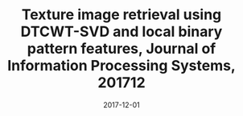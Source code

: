 ---
title : Texture image retrieval using DTCWT-SVD and local binary pattern features, Journal of Information Processing Systems, 201712
doi : https://www.researchgate.net/publication/322489327_Texture_image_retrieval_using_DTCWT-SVD_and_local_binary_pattern_features
date: 2017-12-01
category: paper
---